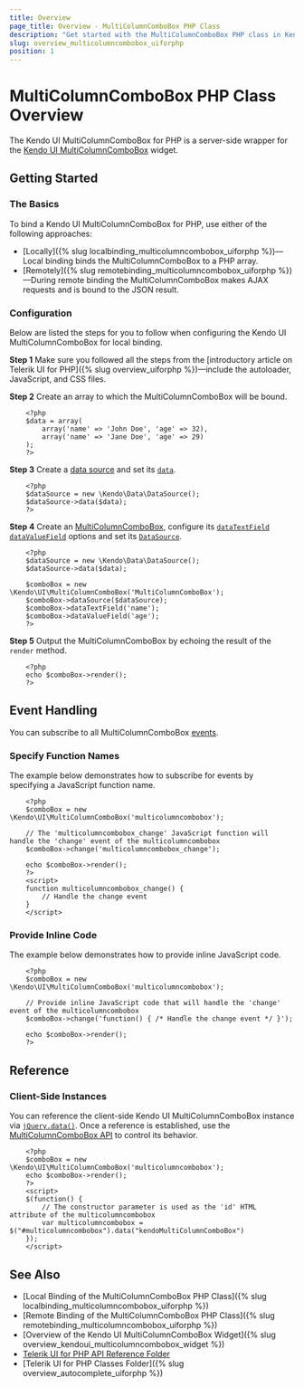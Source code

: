 ```yaml
---
title: Overview
page_title: Overview - MultiColumnComboBox PHP Class
description: "Get started with the MultiColumnComboBox PHP class in Kendo UI."
slug: overview_multicolumncombobox_uiforphp
position: 1
---
```


# MultiColumnComboBox PHP Class Overview

The Kendo UI MultiColumnComboBox for PHP is a server-side wrapper for the [Kendo UI MultiColumnComboBox](/api/javascript/ui/multicolumncombobox) widget.

## Getting Started

### The Basics

To bind a Kendo UI MultiColumnComboBox for PHP, use either of the following approaches:

* [Locally]({% slug localbinding_multicolumncombobox_uiforphp %})&mdash;Local binding binds the MultiColumnComboBox to a PHP array.
* [Remotely]({% slug remotebinding_multicolumncombobox_uiforphp %})&mdash;During remote binding the MultiColumnComboBox makes AJAX requests and is bound to the JSON result.

### Configuration

Below are listed the steps for you to follow when configuring the Kendo UI MultiColumnComboBox for local binding.

**Step 1** Make sure you followed all the steps from the [introductory article on Telerik UI for PHP]({% slug overview_uiforphp %})&mdash;include the autoloader, JavaScript, and CSS files.

**Step 2** Create an array to which the MultiColumnComboBox will be bound.



        <?php
        $data = array(
            array('name' => 'John Doe', 'age' => 32),
            array('name' => 'Jane Doe', 'age' => 29)
        );
        ?>

**Step 3** Create a [data source](/api/php/Kendo/Data/DataSource) and set its [`data`](/api/php/Kendo/Data/DataSource#data).



        <?php
        $dataSource = new \Kendo\Data\DataSource();
        $dataSource->data($data);
        ?>

**Step 4** Create an [MultiColumnComboBox](/api/php/Kendo/UI/MultiColumnComboBox), configure its [`dataTextField`](/api/php/Kendo/UI/MultiColumnComboBox#datatextfield) [`dataValueField`](/api/php/Kendo/UI/MultiColumnComboBox#datavaluefield) options and set its [`DataSource`](/api/php/Kendo/UI/AutoComplete#datasource).



        <?php
        $dataSource = new \Kendo\Data\DataSource();
        $dataSource->data($data);

        $comboBox = new \Kendo\UI\MultiColumnComboBox('MultiColumnComboBox');
        $comboBox->dataSource($dataSource);
        $comboBox->dataTextField('name');
        $comboBox->dataValueField('age');
        ?>

**Step 5** Output the MultiColumnComboBox by echoing the result of the `render` method.



        <?php
        echo $comboBox->render();
        ?>

## Event Handling

You can subscribe to all MultiColumnComboBox [events](https://docs.telerik.com/kendo-ui/api/javascript/ui/multicolumncombobox#events).

### Specify Function Names

The example below demonstrates how to subscribe for events by specifying a JavaScript function name.



        <?php
        $comboBox = new \Kendo\UI\MultiColumnComboBox('multicolumncombobox');

        // The 'multicolumncombobox_change' JavaScript function will handle the 'change' event of the multicolumncombobox
        $comboBox->change('multicolumncombobox_change');

        echo $comboBox->render();
        ?>
        <script>
        function multicolumncombobox_change() {
            // Handle the change event
        }
        </script>

### Provide Inline Code

The example below demonstrates how to provide inline JavaScript code.



        <?php
        $comboBox = new \Kendo\UI\MultiColumnComboBox('multicolumncombobox');

        // Provide inline JavaScript code that will handle the 'change' event of the multicolumncombobox
        $comboBox->change('function() { /* Handle the change event */ }');

        echo $comboBox->render();
        ?>

<!--*-->
## Reference

### Client-Side Instances

You can reference the client-side Kendo UI MultiColumnComboBox instance via [`jQuery.data()`](https://api.jquery.com/jQuery.data/). Once a reference is established, use the [MultiColumnComboBox API](/api/javascript/ui/multicolumncombobox#methods) to control its behavior.



        <?php
        $comboBox = new \Kendo\UI\MultiColumnComboBox('multicolumncombobox');
        echo $comboBox->render();
        ?>
        <script>
        $(function() {
            // The constructor parameter is used as the 'id' HTML attribute of the multicolumncombobox
            var multicolumncombobox = $("#multicolumncombobox").data("kendoMultiColumnComboBox")
        });
        </script>

## See Also

* [Local Binding of the MultiColumnComboBox PHP Class]({% slug localbinding_multicolumncombobox_uiforphp %})
* [Remote Binding of the MultiColumnComboBox PHP Class]({% slug remotebinding_multicolumncombobox_uiforphp %})
* [Overview of the Kendo UI MultiColumnComboBox Widget]({% slug overview_kendoui_multicolumncombobox_widget %})
* [Telerik UI for PHP API Reference Folder](/api/php/Kendo/UI/AutoComplete)
* [Telerik UI for PHP Classes Folder]({% slug overview_autocomplete_uiforphp %})
